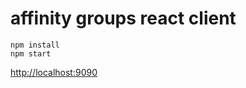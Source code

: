 # affinity groups react client
```
npm install
npm start
```
[http://localhost:9090](http://localhost:9090)
